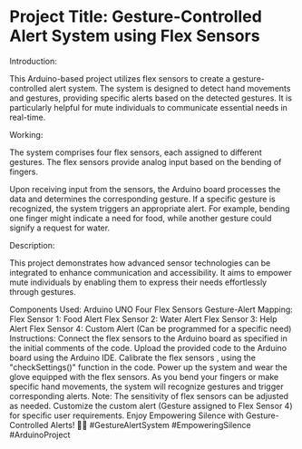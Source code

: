 # Project Title: Gesture-Controlled Alert System using Flex Sensors
Introduction:

This Arduino-based project utilizes flex sensors to create a gesture-controlled alert system. The system is designed to detect hand movements and gestures, providing specific alerts based on the detected gestures. It is particularly helpful for mute individuals to communicate essential needs in real-time.

Working:

The system comprises four flex sensors, each assigned to different gestures. The flex sensors provide analog input based on the bending of fingers.

Upon receiving input from the sensors, the Arduino board processes the data and determines the corresponding gesture. If a specific gesture is recognized, the system triggers an appropriate alert. For example, bending one finger might indicate a need for food, while another gesture could signify a request for water.

Description:

This project demonstrates how advanced sensor technologies can be integrated to enhance communication and accessibility. It aims to empower mute individuals by enabling them to express their needs effortlessly through gestures.

Components Used:
Arduino UNO
Four Flex Sensors
Gesture-Alert Mapping:
Flex Sensor 1: Food Alert
Flex Sensor 2: Water Alert
Flex Sensor 3: Help Alert
Flex Sensor 4: Custom Alert (Can be programmed for a specific need)
Instructions:
Connect the flex sensors to the Arduino board as specified in the initial comments of the code.
Upload the provided code to the Arduino board using the Arduino IDE.
Calibrate the flex sensors , using the "checkSettings()" function in the code.
Power up the system and wear the glove equipped with the flex sensors.
As you bend your fingers or make specific hand movements, the system will recognize gestures and trigger corresponding alerts.
Note:
The sensitivity of flex sensors can be adjusted as needed.
Customize the custom alert (Gesture assigned to Flex Sensor 4) for specific user requirements.
Enjoy Empowering Silence with Gesture-Controlled Alerts! 🤝🧤 #GestureAlertSystem #EmpoweringSilence #ArduinoProject
